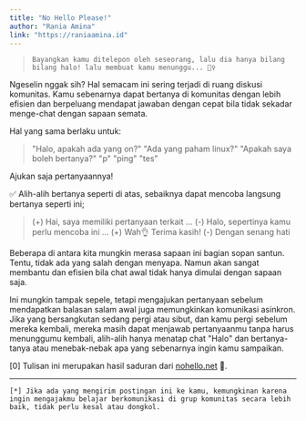 ```yaml
---
title: "No Hello Please!"
author: "Rania Amina"
link: "https://raniaamina.id"
---
```


> `Bayangkan kamu ditelepon oleh seseorang, lalu dia hanya bilang bilang halo! lalu membuat kamu menunggu... 🤦‍♀️`

Ngeselin nggak sih? Hal semacam ini sering terjadi di ruang diskusi komunitas. Kamu sebenarnya dapat bertanya di komunitas dengan lebih efisien dan berpeluang mendapat jawaban dengan cepat bila tidak sekadar menge-chat dengan sapaan semata. 

Hal yang sama berlaku untuk:

> "Halo, apakah ada yang on?"
> "Ada yang paham linux?"
> "Apakah saya boleh bertanya?"
> "p"
> "ping"
> "tes"

Ajukan saja pertanyaannya!

✅ Alih-alih bertanya seperti di atas, sebaiknya dapat mencoba langsung bertanya seperti ini;
> (+) Hai, saya memiliki pertanyaan terkait ...
> (-) Halo, sepertinya kamu perlu mencoba ini ...
> (+) Wah👌 Terima kasih!
> (-) Dengan senang hati

Beberapa di antara kita mungkin merasa sapaan ini bagian sopan santun. Tentu, tidak ada yang salah dengan menyapa. Namun akan sangat membantu dan efisien bila chat awal tidak hanya dimulai dengan sapaan saja.

Ini mungkin tampak sepele, tetapi mengajukan pertanyaan sebelum mendapatkan balasan salam awal juga memungkinkan komunikasi asinkron. Jika yang bersangkutan sedang pergi atau sibut, dan kamu pergi sebelum mereka kembali, mereka masih dapat menjawab pertanyaanmu tanpa harus menunggumu kembali, alih-alih hanya menatap chat "Halo" dan bertanya-tanya atau menebak-nebak apa yang sebenarnya ingin kamu sampaikan.

[0] Tulisan ini merupakan hasil saduran dari [nohello.net](https://nohello.net) 🎉.


-----
`[*] Jika ada yang mengirim postingan ini ke kamu, kemungkinan karena ingin mengajakmu belajar berkomunikasi di grup komunitas secara lebih baik, tidak perlu kesal atau dongkol.`